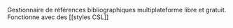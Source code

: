 Gestionnaire de références bibliographiques multiplateforme libre et gratuit. 
Fonctionne avec des [[styles CSL]]